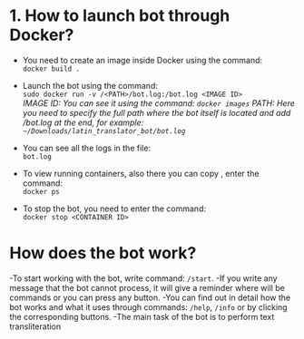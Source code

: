 # 1. How to launch bot through Docker?
- You need to create an image inside Docker using the command: \
`docker build .`

- Launch the bot using the command: \
`sudo docker run -v /<PATH>/bot.log:/bot.log <IMAGE ID>` \
*IMAGE ID: You can see it using the command: `docker images`*
*PATH: Here you need to specify the full path where the bot itself is located and add /bot.log at the end, for example: `~/Downloads/latin_translator_bot/bot.log`*

- You can see all the logs in the file: \
`bot.log`

- To view running containers, also there you can copy <CONTAINER ID>, enter the command: \
`docker ps`

- To stop the bot, you need to enter the command: \
`docker stop <CONTAINER ID>`

# How does the bot work?
-To start working with the bot, write command: `/start`. 
-If you write any message that the bot cannot process, it will give a reminder where will be commands or you can press any button.
-You can find out in detail how the bot works and what it uses through commands: `/help`, `/info` or by clicking the corresponding buttons.
-The main task of the bot is to perform text transliteration
